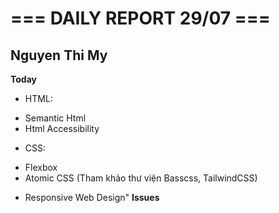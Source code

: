 # === DAILY REPORT 29/07 ===

## Nguyen Thi My


**Today**
* HTML:
- Semantic Html
- Html Accessibility
* CSS:
- Flexbox
- Atomic CSS (Tham khảo thư viện Basscss, TailwindCSS)
* Responsive Web Design"
**Issues**

